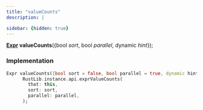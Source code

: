 ```yaml
---
title: "valueCounts"
description: |

sidebar: {hidden: true}
---
```

<span class="dart-code"><strong>[Expr] valueCounts</strong>({<span class="nobr">bool <i>sort</i></span>, <span class="nobr">bool <i>parallel</i></span>, <span class="nobr">dynamic <i>hint</i></span>});</span>


### Implementation
```dart
Expr valueCounts({bool sort = false, bool parallel = true, dynamic hint}) =>
      RustLib.instance.api.exprValueCounts(
        that: this,
        sort: sort,
        parallel: parallel,
      );
```

[Expr]: /reference/classes/expr
[dynamic]: #